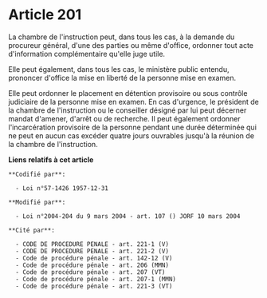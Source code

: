 # Article 201

La chambre de l'instruction peut, dans tous les cas, à la demande du procureur général, d'une des parties ou même d'office,
ordonner tout acte d'information complémentaire qu'elle juge utile.

Elle peut également, dans tous les cas, le ministère public entendu, prononcer d'office la mise en liberté de la personne
mise en examen.

Elle peut ordonner le placement en détention provisoire ou sous contrôle judiciaire de la personne mise en examen. En cas
d'urgence, le président de la chambre de l'instruction ou le conseiller désigné par lui peut décerner mandat d'amener,
d'arrêt ou de recherche. Il peut également ordonner l'incarcération provisoire de la personne pendant une durée déterminée
qui ne peut en aucun cas excéder quatre jours ouvrables jusqu'à la réunion de la chambre de l'instruction.

**Liens relatifs à cet article**

	**Codifié par**:

	  - Loi n°57-1426 1957-12-31

	**Modifié par**:

	  - Loi n°2004-204 du 9 mars 2004 - art. 107 () JORF 10 mars 2004

	**Cité par**:

	  - CODE DE PROCEDURE PENALE - art. 221-1 (V)
	  - CODE DE PROCEDURE PENALE - art. 221-2 (V)
	  - Code de procédure pénale - art. 142-12 (V)
	  - Code de procédure pénale - art. 206 (MMN)
	  - Code de procédure pénale - art. 207 (VT)
	  - Code de procédure pénale - art. 207-1 (MMN)
	  - Code de procédure pénale - art. 221-3 (VT)
